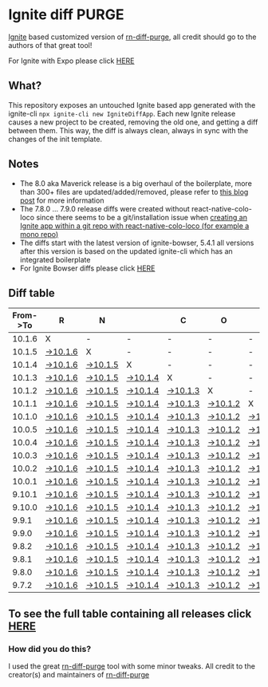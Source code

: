 # Ignite diff PURGE

[Ignite](https://github.com/infinitered/ignite) based customized version of [rn-diff-purge](https://github.com/react-native-community/rn-diff-purge/), all credit should go to the authors of that great tool!

For Ignite with Expo please click [HERE](https://github.com/nirre7/ignite-expo-diff-purge)

## What?

This repository exposes an untouched Ignite based app generated with the ignite-cli
`npx ignite-cli new IgniteDiffApp`. Each new Ignite release causes a new project to be created, removing the old one, and getting a diff between them. This way, the diff is always clean, always in sync with the changes of the init template.

## Notes
- The 8.0 aka Maverick release is a big overhaul of the boilerplate, more than 300+ files are updated/added/removed, please refer to [this blog post](https://shift.infinite.red/announcing-ignite-8-0-maverick-fbbdafbb738e) for more information
- The 7.8.0 ... 7.9.0 release diffs were created without react-native-colo-loco since there seems to be a git/installation issue when [creating an Ignite app within a git repo with react-native-colo-loco (for example a mono repo)](https://github.com/infinitered/ignite/issues/1845)
- The diffs start with the latest version of ignite-bowser, 5.4.1 all versions after this version is based on the updated ignite-cli which has an integrated boilerplate
- For Ignite Bowser diffs please click [HERE](https://github.com/nirre7/ignite-bowser-diff-purge)

## Diff table

| From->To | R                                                                                              | N                                                                                              |                                                                                                | C                                                                                              | O                                                                                              | R                                                                                              | E                                                                                              |                                                                                                | T                                                                                              | E                                                                                              | A                                                                                              | M                                                                                              |                                                                                                |                                                                                               |                                                                                             |                                                                                             |                                                                                             |                                                                                             |                                                                                             |     |
| -------- | ---------------------------------------------------------------------------------------------- | ---------------------------------------------------------------------------------------------- | ---------------------------------------------------------------------------------------------- | ---------------------------------------------------------------------------------------------- | ---------------------------------------------------------------------------------------------- | ---------------------------------------------------------------------------------------------- | ---------------------------------------------------------------------------------------------- | ---------------------------------------------------------------------------------------------- | ---------------------------------------------------------------------------------------------- | ---------------------------------------------------------------------------------------------- | ---------------------------------------------------------------------------------------------- | ---------------------------------------------------------------------------------------------- | ---------------------------------------------------------------------------------------------- | --------------------------------------------------------------------------------------------- | ------------------------------------------------------------------------------------------- | ------------------------------------------------------------------------------------------- | ------------------------------------------------------------------------------------------- | ------------------------------------------------------------------------------------------- | ------------------------------------------------------------------------------------------- | --- |
| 10.1.6   | X                                                                                              | -                                                                                              | -                                                                                              | -                                                                                              | -                                                                                              | -                                                                                              | -                                                                                              | -                                                                                              | -                                                                                              | -                                                                                              | -                                                                                              | -                                                                                              | -                                                                                              | -                                                                                             | -                                                                                           | -                                                                                           | -                                                                                           | -                                                                                           | -                                                                                           | -   |
| 10.1.5   | [->10.1.6](https://github.com/nirre7/ignite-diff-purge/compare/release/10.1.5..release/10.1.6) | X                                                                                              | -                                                                                              | -                                                                                              | -                                                                                              | -                                                                                              | -                                                                                              | -                                                                                              | -                                                                                              | -                                                                                              | -                                                                                              | -                                                                                              | -                                                                                              | -                                                                                             | -                                                                                           | -                                                                                           | -                                                                                           | -                                                                                           | -                                                                                           | -   |
| 10.1.4   | [->10.1.6](https://github.com/nirre7/ignite-diff-purge/compare/release/10.1.4..release/10.1.6) | [->10.1.5](https://github.com/nirre7/ignite-diff-purge/compare/release/10.1.4..release/10.1.5) | X                                                                                              | -                                                                                              | -                                                                                              | -                                                                                              | -                                                                                              | -                                                                                              | -                                                                                              | -                                                                                              | -                                                                                              | -                                                                                              | -                                                                                              | -                                                                                             | -                                                                                           | -                                                                                           | -                                                                                           | -                                                                                           | -                                                                                           | -   |
| 10.1.3   | [->10.1.6](https://github.com/nirre7/ignite-diff-purge/compare/release/10.1.3..release/10.1.6) | [->10.1.5](https://github.com/nirre7/ignite-diff-purge/compare/release/10.1.3..release/10.1.5) | [->10.1.4](https://github.com/nirre7/ignite-diff-purge/compare/release/10.1.3..release/10.1.4) | X                                                                                              | -                                                                                              | -                                                                                              | -                                                                                              | -                                                                                              | -                                                                                              | -                                                                                              | -                                                                                              | -                                                                                              | -                                                                                              | -                                                                                             | -                                                                                           | -                                                                                           | -                                                                                           | -                                                                                           | -                                                                                           | -   |
| 10.1.2   | [->10.1.6](https://github.com/nirre7/ignite-diff-purge/compare/release/10.1.2..release/10.1.6) | [->10.1.5](https://github.com/nirre7/ignite-diff-purge/compare/release/10.1.2..release/10.1.5) | [->10.1.4](https://github.com/nirre7/ignite-diff-purge/compare/release/10.1.2..release/10.1.4) | [->10.1.3](https://github.com/nirre7/ignite-diff-purge/compare/release/10.1.2..release/10.1.3) | X                                                                                              | -                                                                                              | -                                                                                              | -                                                                                              | -                                                                                              | -                                                                                              | -                                                                                              | -                                                                                              | -                                                                                              | -                                                                                             | -                                                                                           | -                                                                                           | -                                                                                           | -                                                                                           | -                                                                                           | -   |
| 10.1.1   | [->10.1.6](https://github.com/nirre7/ignite-diff-purge/compare/release/10.1.1..release/10.1.6) | [->10.1.5](https://github.com/nirre7/ignite-diff-purge/compare/release/10.1.1..release/10.1.5) | [->10.1.4](https://github.com/nirre7/ignite-diff-purge/compare/release/10.1.1..release/10.1.4) | [->10.1.3](https://github.com/nirre7/ignite-diff-purge/compare/release/10.1.1..release/10.1.3) | [->10.1.2](https://github.com/nirre7/ignite-diff-purge/compare/release/10.1.1..release/10.1.2) | X                                                                                              | -                                                                                              | -                                                                                              | -                                                                                              | -                                                                                              | -                                                                                              | -                                                                                              | -                                                                                              | -                                                                                             | -                                                                                           | -                                                                                           | -                                                                                           | -                                                                                           | -                                                                                           | -   |
| 10.1.0   | [->10.1.6](https://github.com/nirre7/ignite-diff-purge/compare/release/10.1.0..release/10.1.6) | [->10.1.5](https://github.com/nirre7/ignite-diff-purge/compare/release/10.1.0..release/10.1.5) | [->10.1.4](https://github.com/nirre7/ignite-diff-purge/compare/release/10.1.0..release/10.1.4) | [->10.1.3](https://github.com/nirre7/ignite-diff-purge/compare/release/10.1.0..release/10.1.3) | [->10.1.2](https://github.com/nirre7/ignite-diff-purge/compare/release/10.1.0..release/10.1.2) | [->10.1.1](https://github.com/nirre7/ignite-diff-purge/compare/release/10.1.0..release/10.1.1) | X                                                                                              | -                                                                                              | -                                                                                              | -                                                                                              | -                                                                                              | -                                                                                              | -                                                                                              | -                                                                                             | -                                                                                           | -                                                                                           | -                                                                                           | -                                                                                           | -                                                                                           | -   |
| 10.0.5   | [->10.1.6](https://github.com/nirre7/ignite-diff-purge/compare/release/10.0.5..release/10.1.6) | [->10.1.5](https://github.com/nirre7/ignite-diff-purge/compare/release/10.0.5..release/10.1.5) | [->10.1.4](https://github.com/nirre7/ignite-diff-purge/compare/release/10.0.5..release/10.1.4) | [->10.1.3](https://github.com/nirre7/ignite-diff-purge/compare/release/10.0.5..release/10.1.3) | [->10.1.2](https://github.com/nirre7/ignite-diff-purge/compare/release/10.0.5..release/10.1.2) | [->10.1.1](https://github.com/nirre7/ignite-diff-purge/compare/release/10.0.5..release/10.1.1) | [->10.1.0](https://github.com/nirre7/ignite-diff-purge/compare/release/10.0.5..release/10.1.0) | X                                                                                              | -                                                                                              | -                                                                                              | -                                                                                              | -                                                                                              | -                                                                                              | -                                                                                             | -                                                                                           | -                                                                                           | -                                                                                           | -                                                                                           | -                                                                                           | -   |
| 10.0.4   | [->10.1.6](https://github.com/nirre7/ignite-diff-purge/compare/release/10.0.4..release/10.1.6) | [->10.1.5](https://github.com/nirre7/ignite-diff-purge/compare/release/10.0.4..release/10.1.5) | [->10.1.4](https://github.com/nirre7/ignite-diff-purge/compare/release/10.0.4..release/10.1.4) | [->10.1.3](https://github.com/nirre7/ignite-diff-purge/compare/release/10.0.4..release/10.1.3) | [->10.1.2](https://github.com/nirre7/ignite-diff-purge/compare/release/10.0.4..release/10.1.2) | [->10.1.1](https://github.com/nirre7/ignite-diff-purge/compare/release/10.0.4..release/10.1.1) | [->10.1.0](https://github.com/nirre7/ignite-diff-purge/compare/release/10.0.4..release/10.1.0) | [->10.0.5](https://github.com/nirre7/ignite-diff-purge/compare/release/10.0.4..release/10.0.5) | X                                                                                              | -                                                                                              | -                                                                                              | -                                                                                              | -                                                                                              | -                                                                                             | -                                                                                           | -                                                                                           | -                                                                                           | -                                                                                           | -                                                                                           | -   |
| 10.0.3   | [->10.1.6](https://github.com/nirre7/ignite-diff-purge/compare/release/10.0.3..release/10.1.6) | [->10.1.5](https://github.com/nirre7/ignite-diff-purge/compare/release/10.0.3..release/10.1.5) | [->10.1.4](https://github.com/nirre7/ignite-diff-purge/compare/release/10.0.3..release/10.1.4) | [->10.1.3](https://github.com/nirre7/ignite-diff-purge/compare/release/10.0.3..release/10.1.3) | [->10.1.2](https://github.com/nirre7/ignite-diff-purge/compare/release/10.0.3..release/10.1.2) | [->10.1.1](https://github.com/nirre7/ignite-diff-purge/compare/release/10.0.3..release/10.1.1) | [->10.1.0](https://github.com/nirre7/ignite-diff-purge/compare/release/10.0.3..release/10.1.0) | [->10.0.5](https://github.com/nirre7/ignite-diff-purge/compare/release/10.0.3..release/10.0.5) | [->10.0.4](https://github.com/nirre7/ignite-diff-purge/compare/release/10.0.3..release/10.0.4) | X                                                                                              | -                                                                                              | -                                                                                              | -                                                                                              | -                                                                                             | -                                                                                           | -                                                                                           | -                                                                                           | -                                                                                           | -                                                                                           | -   |
| 10.0.2   | [->10.1.6](https://github.com/nirre7/ignite-diff-purge/compare/release/10.0.2..release/10.1.6) | [->10.1.5](https://github.com/nirre7/ignite-diff-purge/compare/release/10.0.2..release/10.1.5) | [->10.1.4](https://github.com/nirre7/ignite-diff-purge/compare/release/10.0.2..release/10.1.4) | [->10.1.3](https://github.com/nirre7/ignite-diff-purge/compare/release/10.0.2..release/10.1.3) | [->10.1.2](https://github.com/nirre7/ignite-diff-purge/compare/release/10.0.2..release/10.1.2) | [->10.1.1](https://github.com/nirre7/ignite-diff-purge/compare/release/10.0.2..release/10.1.1) | [->10.1.0](https://github.com/nirre7/ignite-diff-purge/compare/release/10.0.2..release/10.1.0) | [->10.0.5](https://github.com/nirre7/ignite-diff-purge/compare/release/10.0.2..release/10.0.5) | [->10.0.4](https://github.com/nirre7/ignite-diff-purge/compare/release/10.0.2..release/10.0.4) | [->10.0.3](https://github.com/nirre7/ignite-diff-purge/compare/release/10.0.2..release/10.0.3) | X                                                                                              | -                                                                                              | -                                                                                              | -                                                                                             | -                                                                                           | -                                                                                           | -                                                                                           | -                                                                                           | -                                                                                           | -   |
| 10.0.1   | [->10.1.6](https://github.com/nirre7/ignite-diff-purge/compare/release/10.0.1..release/10.1.6) | [->10.1.5](https://github.com/nirre7/ignite-diff-purge/compare/release/10.0.1..release/10.1.5) | [->10.1.4](https://github.com/nirre7/ignite-diff-purge/compare/release/10.0.1..release/10.1.4) | [->10.1.3](https://github.com/nirre7/ignite-diff-purge/compare/release/10.0.1..release/10.1.3) | [->10.1.2](https://github.com/nirre7/ignite-diff-purge/compare/release/10.0.1..release/10.1.2) | [->10.1.1](https://github.com/nirre7/ignite-diff-purge/compare/release/10.0.1..release/10.1.1) | [->10.1.0](https://github.com/nirre7/ignite-diff-purge/compare/release/10.0.1..release/10.1.0) | [->10.0.5](https://github.com/nirre7/ignite-diff-purge/compare/release/10.0.1..release/10.0.5) | [->10.0.4](https://github.com/nirre7/ignite-diff-purge/compare/release/10.0.1..release/10.0.4) | [->10.0.3](https://github.com/nirre7/ignite-diff-purge/compare/release/10.0.1..release/10.0.3) | [->10.0.2](https://github.com/nirre7/ignite-diff-purge/compare/release/10.0.1..release/10.0.2) | X                                                                                              | -                                                                                              | -                                                                                             | -                                                                                           | -                                                                                           | -                                                                                           | -                                                                                           | -                                                                                           | -   |
| 9.10.1   | [->10.1.6](https://github.com/nirre7/ignite-diff-purge/compare/release/9.10.1..release/10.1.6) | [->10.1.5](https://github.com/nirre7/ignite-diff-purge/compare/release/9.10.1..release/10.1.5) | [->10.1.4](https://github.com/nirre7/ignite-diff-purge/compare/release/9.10.1..release/10.1.4) | [->10.1.3](https://github.com/nirre7/ignite-diff-purge/compare/release/9.10.1..release/10.1.3) | [->10.1.2](https://github.com/nirre7/ignite-diff-purge/compare/release/9.10.1..release/10.1.2) | [->10.1.1](https://github.com/nirre7/ignite-diff-purge/compare/release/9.10.1..release/10.1.1) | [->10.1.0](https://github.com/nirre7/ignite-diff-purge/compare/release/9.10.1..release/10.1.0) | [->10.0.5](https://github.com/nirre7/ignite-diff-purge/compare/release/9.10.1..release/10.0.5) | [->10.0.4](https://github.com/nirre7/ignite-diff-purge/compare/release/9.10.1..release/10.0.4) | [->10.0.3](https://github.com/nirre7/ignite-diff-purge/compare/release/9.10.1..release/10.0.3) | [->10.0.2](https://github.com/nirre7/ignite-diff-purge/compare/release/9.10.1..release/10.0.2) | [->10.0.1](https://github.com/nirre7/ignite-diff-purge/compare/release/9.10.1..release/10.0.1) | X                                                                                              | -                                                                                             | -                                                                                           | -                                                                                           | -                                                                                           | -                                                                                           | -                                                                                           | -   |
| 9.10.0   | [->10.1.6](https://github.com/nirre7/ignite-diff-purge/compare/release/9.10.0..release/10.1.6) | [->10.1.5](https://github.com/nirre7/ignite-diff-purge/compare/release/9.10.0..release/10.1.5) | [->10.1.4](https://github.com/nirre7/ignite-diff-purge/compare/release/9.10.0..release/10.1.4) | [->10.1.3](https://github.com/nirre7/ignite-diff-purge/compare/release/9.10.0..release/10.1.3) | [->10.1.2](https://github.com/nirre7/ignite-diff-purge/compare/release/9.10.0..release/10.1.2) | [->10.1.1](https://github.com/nirre7/ignite-diff-purge/compare/release/9.10.0..release/10.1.1) | [->10.1.0](https://github.com/nirre7/ignite-diff-purge/compare/release/9.10.0..release/10.1.0) | [->10.0.5](https://github.com/nirre7/ignite-diff-purge/compare/release/9.10.0..release/10.0.5) | [->10.0.4](https://github.com/nirre7/ignite-diff-purge/compare/release/9.10.0..release/10.0.4) | [->10.0.3](https://github.com/nirre7/ignite-diff-purge/compare/release/9.10.0..release/10.0.3) | [->10.0.2](https://github.com/nirre7/ignite-diff-purge/compare/release/9.10.0..release/10.0.2) | [->10.0.1](https://github.com/nirre7/ignite-diff-purge/compare/release/9.10.0..release/10.0.1) | [->9.10.1](https://github.com/nirre7/ignite-diff-purge/compare/release/9.10.0..release/9.10.1) | X                                                                                             | -                                                                                           | -                                                                                           | -                                                                                           | -                                                                                           | -                                                                                           | -   |
| 9.9.1    | [->10.1.6](https://github.com/nirre7/ignite-diff-purge/compare/release/9.9.1..release/10.1.6)  | [->10.1.5](https://github.com/nirre7/ignite-diff-purge/compare/release/9.9.1..release/10.1.5)  | [->10.1.4](https://github.com/nirre7/ignite-diff-purge/compare/release/9.9.1..release/10.1.4)  | [->10.1.3](https://github.com/nirre7/ignite-diff-purge/compare/release/9.9.1..release/10.1.3)  | [->10.1.2](https://github.com/nirre7/ignite-diff-purge/compare/release/9.9.1..release/10.1.2)  | [->10.1.1](https://github.com/nirre7/ignite-diff-purge/compare/release/9.9.1..release/10.1.1)  | [->10.1.0](https://github.com/nirre7/ignite-diff-purge/compare/release/9.9.1..release/10.1.0)  | [->10.0.5](https://github.com/nirre7/ignite-diff-purge/compare/release/9.9.1..release/10.0.5)  | [->10.0.4](https://github.com/nirre7/ignite-diff-purge/compare/release/9.9.1..release/10.0.4)  | [->10.0.3](https://github.com/nirre7/ignite-diff-purge/compare/release/9.9.1..release/10.0.3)  | [->10.0.2](https://github.com/nirre7/ignite-diff-purge/compare/release/9.9.1..release/10.0.2)  | [->10.0.1](https://github.com/nirre7/ignite-diff-purge/compare/release/9.9.1..release/10.0.1)  | [->9.10.1](https://github.com/nirre7/ignite-diff-purge/compare/release/9.9.1..release/9.10.1)  | [->9.10.0](https://github.com/nirre7/ignite-diff-purge/compare/release/9.9.1..release/9.10.0) | X                                                                                           | -                                                                                           | -                                                                                           | -                                                                                           | -                                                                                           | -   |
| 9.9.0    | [->10.1.6](https://github.com/nirre7/ignite-diff-purge/compare/release/9.9.0..release/10.1.6)  | [->10.1.5](https://github.com/nirre7/ignite-diff-purge/compare/release/9.9.0..release/10.1.5)  | [->10.1.4](https://github.com/nirre7/ignite-diff-purge/compare/release/9.9.0..release/10.1.4)  | [->10.1.3](https://github.com/nirre7/ignite-diff-purge/compare/release/9.9.0..release/10.1.3)  | [->10.1.2](https://github.com/nirre7/ignite-diff-purge/compare/release/9.9.0..release/10.1.2)  | [->10.1.1](https://github.com/nirre7/ignite-diff-purge/compare/release/9.9.0..release/10.1.1)  | [->10.1.0](https://github.com/nirre7/ignite-diff-purge/compare/release/9.9.0..release/10.1.0)  | [->10.0.5](https://github.com/nirre7/ignite-diff-purge/compare/release/9.9.0..release/10.0.5)  | [->10.0.4](https://github.com/nirre7/ignite-diff-purge/compare/release/9.9.0..release/10.0.4)  | [->10.0.3](https://github.com/nirre7/ignite-diff-purge/compare/release/9.9.0..release/10.0.3)  | [->10.0.2](https://github.com/nirre7/ignite-diff-purge/compare/release/9.9.0..release/10.0.2)  | [->10.0.1](https://github.com/nirre7/ignite-diff-purge/compare/release/9.9.0..release/10.0.1)  | [->9.10.1](https://github.com/nirre7/ignite-diff-purge/compare/release/9.9.0..release/9.10.1)  | [->9.10.0](https://github.com/nirre7/ignite-diff-purge/compare/release/9.9.0..release/9.10.0) | [->9.9.1](https://github.com/nirre7/ignite-diff-purge/compare/release/9.9.0..release/9.9.1) | X                                                                                           | -                                                                                           | -                                                                                           | -                                                                                           | -   |
| 9.8.2    | [->10.1.6](https://github.com/nirre7/ignite-diff-purge/compare/release/9.8.2..release/10.1.6)  | [->10.1.5](https://github.com/nirre7/ignite-diff-purge/compare/release/9.8.2..release/10.1.5)  | [->10.1.4](https://github.com/nirre7/ignite-diff-purge/compare/release/9.8.2..release/10.1.4)  | [->10.1.3](https://github.com/nirre7/ignite-diff-purge/compare/release/9.8.2..release/10.1.3)  | [->10.1.2](https://github.com/nirre7/ignite-diff-purge/compare/release/9.8.2..release/10.1.2)  | [->10.1.1](https://github.com/nirre7/ignite-diff-purge/compare/release/9.8.2..release/10.1.1)  | [->10.1.0](https://github.com/nirre7/ignite-diff-purge/compare/release/9.8.2..release/10.1.0)  | [->10.0.5](https://github.com/nirre7/ignite-diff-purge/compare/release/9.8.2..release/10.0.5)  | [->10.0.4](https://github.com/nirre7/ignite-diff-purge/compare/release/9.8.2..release/10.0.4)  | [->10.0.3](https://github.com/nirre7/ignite-diff-purge/compare/release/9.8.2..release/10.0.3)  | [->10.0.2](https://github.com/nirre7/ignite-diff-purge/compare/release/9.8.2..release/10.0.2)  | [->10.0.1](https://github.com/nirre7/ignite-diff-purge/compare/release/9.8.2..release/10.0.1)  | [->9.10.1](https://github.com/nirre7/ignite-diff-purge/compare/release/9.8.2..release/9.10.1)  | [->9.10.0](https://github.com/nirre7/ignite-diff-purge/compare/release/9.8.2..release/9.10.0) | [->9.9.1](https://github.com/nirre7/ignite-diff-purge/compare/release/9.8.2..release/9.9.1) | [->9.9.0](https://github.com/nirre7/ignite-diff-purge/compare/release/9.8.2..release/9.9.0) | X                                                                                           | -                                                                                           | -                                                                                           | -   |
| 9.8.1    | [->10.1.6](https://github.com/nirre7/ignite-diff-purge/compare/release/9.8.1..release/10.1.6)  | [->10.1.5](https://github.com/nirre7/ignite-diff-purge/compare/release/9.8.1..release/10.1.5)  | [->10.1.4](https://github.com/nirre7/ignite-diff-purge/compare/release/9.8.1..release/10.1.4)  | [->10.1.3](https://github.com/nirre7/ignite-diff-purge/compare/release/9.8.1..release/10.1.3)  | [->10.1.2](https://github.com/nirre7/ignite-diff-purge/compare/release/9.8.1..release/10.1.2)  | [->10.1.1](https://github.com/nirre7/ignite-diff-purge/compare/release/9.8.1..release/10.1.1)  | [->10.1.0](https://github.com/nirre7/ignite-diff-purge/compare/release/9.8.1..release/10.1.0)  | [->10.0.5](https://github.com/nirre7/ignite-diff-purge/compare/release/9.8.1..release/10.0.5)  | [->10.0.4](https://github.com/nirre7/ignite-diff-purge/compare/release/9.8.1..release/10.0.4)  | [->10.0.3](https://github.com/nirre7/ignite-diff-purge/compare/release/9.8.1..release/10.0.3)  | [->10.0.2](https://github.com/nirre7/ignite-diff-purge/compare/release/9.8.1..release/10.0.2)  | [->10.0.1](https://github.com/nirre7/ignite-diff-purge/compare/release/9.8.1..release/10.0.1)  | [->9.10.1](https://github.com/nirre7/ignite-diff-purge/compare/release/9.8.1..release/9.10.1)  | [->9.10.0](https://github.com/nirre7/ignite-diff-purge/compare/release/9.8.1..release/9.10.0) | [->9.9.1](https://github.com/nirre7/ignite-diff-purge/compare/release/9.8.1..release/9.9.1) | [->9.9.0](https://github.com/nirre7/ignite-diff-purge/compare/release/9.8.1..release/9.9.0) | [->9.8.2](https://github.com/nirre7/ignite-diff-purge/compare/release/9.8.1..release/9.8.2) | X                                                                                           | -                                                                                           | -   |
| 9.8.0    | [->10.1.6](https://github.com/nirre7/ignite-diff-purge/compare/release/9.8.0..release/10.1.6)  | [->10.1.5](https://github.com/nirre7/ignite-diff-purge/compare/release/9.8.0..release/10.1.5)  | [->10.1.4](https://github.com/nirre7/ignite-diff-purge/compare/release/9.8.0..release/10.1.4)  | [->10.1.3](https://github.com/nirre7/ignite-diff-purge/compare/release/9.8.0..release/10.1.3)  | [->10.1.2](https://github.com/nirre7/ignite-diff-purge/compare/release/9.8.0..release/10.1.2)  | [->10.1.1](https://github.com/nirre7/ignite-diff-purge/compare/release/9.8.0..release/10.1.1)  | [->10.1.0](https://github.com/nirre7/ignite-diff-purge/compare/release/9.8.0..release/10.1.0)  | [->10.0.5](https://github.com/nirre7/ignite-diff-purge/compare/release/9.8.0..release/10.0.5)  | [->10.0.4](https://github.com/nirre7/ignite-diff-purge/compare/release/9.8.0..release/10.0.4)  | [->10.0.3](https://github.com/nirre7/ignite-diff-purge/compare/release/9.8.0..release/10.0.3)  | [->10.0.2](https://github.com/nirre7/ignite-diff-purge/compare/release/9.8.0..release/10.0.2)  | [->10.0.1](https://github.com/nirre7/ignite-diff-purge/compare/release/9.8.0..release/10.0.1)  | [->9.10.1](https://github.com/nirre7/ignite-diff-purge/compare/release/9.8.0..release/9.10.1)  | [->9.10.0](https://github.com/nirre7/ignite-diff-purge/compare/release/9.8.0..release/9.10.0) | [->9.9.1](https://github.com/nirre7/ignite-diff-purge/compare/release/9.8.0..release/9.9.1) | [->9.9.0](https://github.com/nirre7/ignite-diff-purge/compare/release/9.8.0..release/9.9.0) | [->9.8.2](https://github.com/nirre7/ignite-diff-purge/compare/release/9.8.0..release/9.8.2) | [->9.8.1](https://github.com/nirre7/ignite-diff-purge/compare/release/9.8.0..release/9.8.1) | X                                                                                           | -   |
| 9.7.2    | [->10.1.6](https://github.com/nirre7/ignite-diff-purge/compare/release/9.7.2..release/10.1.6)  | [->10.1.5](https://github.com/nirre7/ignite-diff-purge/compare/release/9.7.2..release/10.1.5)  | [->10.1.4](https://github.com/nirre7/ignite-diff-purge/compare/release/9.7.2..release/10.1.4)  | [->10.1.3](https://github.com/nirre7/ignite-diff-purge/compare/release/9.7.2..release/10.1.3)  | [->10.1.2](https://github.com/nirre7/ignite-diff-purge/compare/release/9.7.2..release/10.1.2)  | [->10.1.1](https://github.com/nirre7/ignite-diff-purge/compare/release/9.7.2..release/10.1.1)  | [->10.1.0](https://github.com/nirre7/ignite-diff-purge/compare/release/9.7.2..release/10.1.0)  | [->10.0.5](https://github.com/nirre7/ignite-diff-purge/compare/release/9.7.2..release/10.0.5)  | [->10.0.4](https://github.com/nirre7/ignite-diff-purge/compare/release/9.7.2..release/10.0.4)  | [->10.0.3](https://github.com/nirre7/ignite-diff-purge/compare/release/9.7.2..release/10.0.3)  | [->10.0.2](https://github.com/nirre7/ignite-diff-purge/compare/release/9.7.2..release/10.0.2)  | [->10.0.1](https://github.com/nirre7/ignite-diff-purge/compare/release/9.7.2..release/10.0.1)  | [->9.10.1](https://github.com/nirre7/ignite-diff-purge/compare/release/9.7.2..release/9.10.1)  | [->9.10.0](https://github.com/nirre7/ignite-diff-purge/compare/release/9.7.2..release/9.10.0) | [->9.9.1](https://github.com/nirre7/ignite-diff-purge/compare/release/9.7.2..release/9.9.1) | [->9.9.0](https://github.com/nirre7/ignite-diff-purge/compare/release/9.7.2..release/9.9.0) | [->9.8.2](https://github.com/nirre7/ignite-diff-purge/compare/release/9.7.2..release/9.8.2) | [->9.8.1](https://github.com/nirre7/ignite-diff-purge/compare/release/9.7.2..release/9.8.1) | [->9.8.0](https://github.com/nirre7/ignite-diff-purge/compare/release/9.7.2..release/9.8.0) | X   |

## To see the full table containing all releases click [HERE](https://nirre7.github.io/ignite-diff-purge/)

### How did you do this?

I used the great [rn-diff-purge](https://github.com/react-native-community/rn-diff-purge/) tool with some minor tweaks.
All credit to the creator(s) and maintainers of [rn-diff-purge](https://github.com/react-native-community/rn-diff-purge/)

